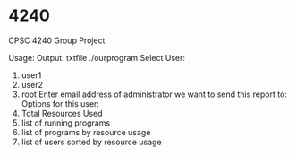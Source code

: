 # 4240
CPSC 4240 Group Project

Usage: 
Output: txtfile
./ourprogram
Select User:
1. user1
2. user2
3. root
Enter email address of administrator we want to send this report to:
Options for this user: 
1.  Total Resources Used
2. list of running programs
3. list of programs by resource usage
4. list of users sorted by resource usage
